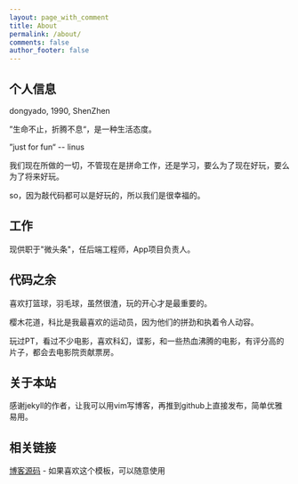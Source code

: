 ```yaml
---
layout: page_with_comment
title: About
permalink: /about/
comments: false
author_footer: false
---
```


## 个人信息

dongyado, 1990, ShenZhen

”生命不止，折腾不息“，是一种生活态度。

”just for fun“ -- linus

我们现在所做的一切，不管现在是拼命工作，还是学习，要么为了现在好玩，要么为了将来好玩。

so，因为敲代码都可以是好玩的，所以我们是很幸福的。

## 工作

现供职于"微头条"，任后端工程师，App项目负责人。


## 代码之余

喜欢打篮球，羽毛球，虽然很渣，玩的开心才是最重要的。

樱木花道，科比是我最喜欢的运动员，因为他们的拼劲和执着令人动容。

玩过PT，看过不少电影，喜欢科幻，谍影，和一些热血沸腾的电影，有评分高的片子，都会去电影院贡献票房。

## 关于本站

感谢jekyll的作者，让我可以用vim写博客，再推到github上直接发布，简单优雅易用。

## 相关链接
[博客源码][] - 如果喜欢这个模板，可以随意使用
 

[博客源码]: https://github.com/dongyado/dongyado.github.io
